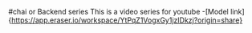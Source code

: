 #chai or Backend series
This is a video series for youtube
-[Model link]{https://app.eraser.io/workspace/YtPqZ1VogxGy1jzIDkzj?origin=share}